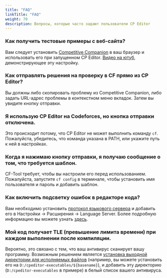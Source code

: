```yaml
---
title: "FAQ"
linkTitle: "FAQ"
weight: 70
description: Вопросы, которые часто задают пользователи CP Editor
---
```


### Как получить тестовые примеры с веб-сайта?

Вам следует установить [Competitive Companion](https://github.com/jmerle/competitive-companion) в ваш браузер и использовать его при запущенном CP Editor. [Видео на ютуб](https://youtu.be/IVx1rSqYz7c), демонстрирующее эту настройку.

### Как отправлять решения на проверку в CF прямо из CP Editor?

Вы должны либо скопировать проблему из Competitive Companion, либо задать URL-адрес проблемы в контекстном меню вкладок. Затем вы увидите кнопку отправки.

### Я использую CP Editor на Codeforces, но кнопка отправки отключена.

Это происходит потому, что CP Editor не может выполнить команду `cf`. Пожалуйста, убедитесь, что команда указана в PATH, или укажите путь к ней в настройках.

### Когда я нажимаю кнопку отправки, я получаю сообщение о том, что требуется шаблон.

CF-Tool требует, чтобы вы настроили его перед использованием. Пожалуйста, запустите `cf config` в терминале, чтобы установить имя пользователя и пароль и добавить шаблон.

### Как включить подсветку ошибок в редакторе кода?

Вам необходимо установить [протокол языкового сервера](https://microsoft.github.io/language-server-protocol/implementors/servers/) и добавить его в Настройки -> Расширения -> Language Server. Более подробную информацию вы можете узнать [здесь](../setup/\_index.ru.md#setup-language-server).

### Мой код получает TLE (превышение лимита времени) при каждом выполнении после компиляции.

Вероятно, это связано с тем, что ваш антивирус сканирует вашу программу. Возможным решением является [установка выходной директории для исполняемых файлов](../preferences/language/\_index.ru.md#c-executable-file-path) (например, вы можете установить его на `D:/cpeditor-executables/${basename}`), и добавить эту директорию (`D:/cpeditor-executables` в примере) в белый список вашего антивируса.
